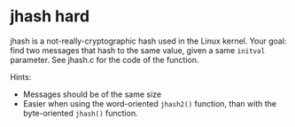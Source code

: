 # jhash hard

jhash is a not-really-cryptographic hash used in the Linux kernel. Your
goal: find two messages that hash to the same value, given a same
`initval` parameter. See jhash.c for the code of the function.

Hints: 

* Messages should be of the same size
* Easier when using the word-oriented `jhash2()` function, than with the
  byte-oriented `jhash()` function.
